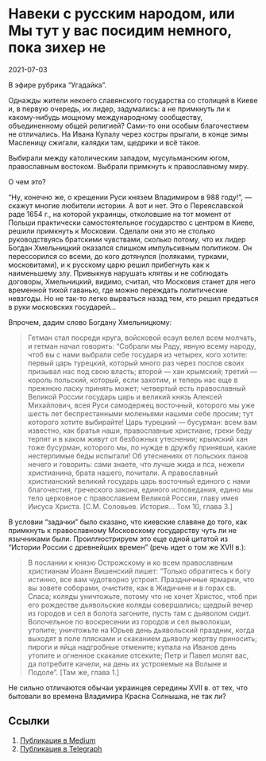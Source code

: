 # Навеки с русским народом, или Мы тут у вас посидим немного, пока зихер не


<p class="text-end time-holder"><time>2021-07-03</time></p>





В эфире рубрика “Угадайка”.

Однажды жители некоего славянского государства со столицей в Киеве и, в
первую очередь, их лидер, задумались: а не примкнуть ли к какому-нибудь
мощному международному сообществу, объединенному общей религией?
Сами-то они особым благочестием не отличались. На Ивана Купалу через
костры прыгали, в конце зимы Масленицу сжигали, калядки там, щедрики и
всё такое.

Выбирали между католическим западом, мусульманским югом, православным
востоком. Выбрали примкнуть к православному миру.

О чем это?

“Ну, конечно же, о крещении Руси князем Владимиром в 988 году!”, —
скажут многие любители истории. А вот и нет. Это о Переяславской раде
1654 г., на которой украинцы, отколовшие на тот момент от Польши
практически самостоятельное государство с центром в Киеве, решили
примкнуть к Московии. Сделали они это не столько руководствуясь
братскими чувствами, сколько потому, что их лидер Богдан Хмельницкий
оказался слишком импульсивным политиком. Он перессорился со всеми, до
кого дотянулся (поляками, турками, московитами), и к русскому царю
решил прибегнуть как к наименьшему злу. Привыкнув нарушать клятвы и не
соблюдать договоры, Хмельницкий, видимо, считал, что Московия станет
для него временной тихой гаванью, где можно переждать политические
невзгоды. Но не так-то легко вырваться назад тем, кто решил предаться в
руки московских государей…

Впрочем, дадим слово Богдану Хмельницкому:

> Гетман стал посреди круга, войсковой есаул велел всем молчать, и
> гетман начал говорить: “Собрали мы Раду, явную всему народу, чтоб вы
> с нами выбрали себе государя из четырех, кого хотите: первый царь
> турецкий, который много раз через послов своих призывал нас под свою
> власть; второй — хан крымский; третий — король польский, который,
> если захотим, и теперь нас еще в прежнюю ласку принять может;
> четвертый есть православный Великой России государь царь и великий
> князь Алексей Михайлович, всея Руси самодержец восточный, которого
> мы уже шесть лет беспрестанными моленьями нашими себе просим; тут
> которого хотите выбирайте! Царь турецкий — бусурман: всем вам
> известно, как братья наши, православные христиане, греки беду терпят
> и в каком живут от безбожных утеснении; крымский хан тоже бусурман,
> которого мы, по нужде в дружбу принявши, какие нестерпимые беды
> испытали! Об утеснениях от польских панов нечего и говорить: сами
> знаете, что лучше жида и пса, нежели христианина, брата нашего,
> почитали. А православный христианский великий государь царь
> восточный единого с нами благочестия, греческого закона, единого
> исповедания, едино мы тело церковное с православием Великой России,
> главу имея Иисуса Христа. [С.М. Соловьев. История… Том 10, глава 3.]

В условии “задачки” было сказано, что киевские славяне до того, как
примкнуть к православному Московскому государству чуть ли не язычниками
были. Проиллюстрируем это еще одной цитатой из “Истории России с
древнейших времен” (речь идет о том же XVII в.):

> В послании к князю Острожскому и ко всем православным христианам
> Иоанн Вишенский пишет: “Только обратитесь к богу истинно, все вам
> чудотворно устроит. Праздничные ярмарки, что вы зовете соборами,
> очистите, как в Жидичине и в горах св. Спаса; коляды уничтожьте,
> потому что не хочет Христос, чтоб при его рождестве дьявольские
> коляды совершались; щедрый вечер из городов и сел в болота загоните,
> пусть там с дьяволом сидит. Волочельное по воскресении из городов и
> сел выволокши, утопите; уничтожьте на Юрьев день дьявольский
> праздник, когда выходят в поле плясками и скаканием дьяволу жертву
> приносить; пироги и яйца надгробные отмените; купала на Иванов день
> утопите и огненное скакание отсеките; Петр и Павел молят вас, да
> потребите качели, на день их устрояемые на Волыне и Подоле”. [Там
> же, глава 1.]

Не сильно отличаются обычаи украинцев середины XVII в. от тех, что
бытовали во времена Владимира Красна Солнышка, не так ли?




## Ссылки

1. [Публикация в Medium](https://yababay.medium.com/навеки-с-русским-народом-или-мы-тут-у-вас-посидим-немного-пока-зихер-не-утихнет-c0b901595452)
1. [Публикация в Telegraph](https://telegra.ph/Naveki-s-russkim-narodom-ili-My-tut-u-vas-posidim-nemnogo-poka-ziher-ne-utihnet-07-03)

